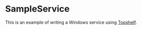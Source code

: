 SampleService
=============

This is an example of writing a Windows service using [Topshelf](https://github.com/Topshelf/Topshelf).
